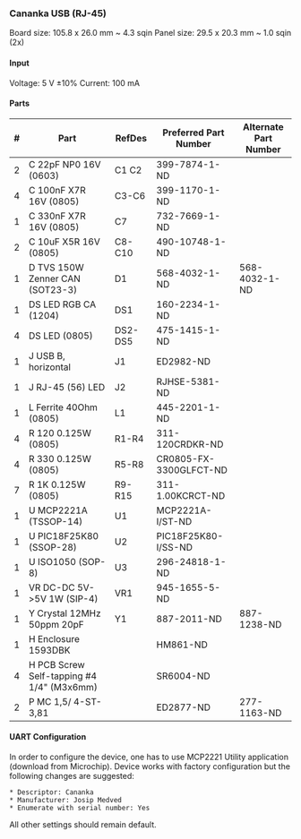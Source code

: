 ### Cananka USB (RJ-45) ###

Board size: 105.8 x 26.0 mm ~ 4.3 sqin
Panel size: 29.5 x 20.3 mm ~ 1.0 sqin (2x)


#### Input ####

Voltage: 5 V ±10%
Current: 100 mA


#### Parts ####

|  # | Part                                      | RefDes  | Preferred Part Number      | Alternate Part Number      |
|---:|-------------------------------------------|---------|----------------------------|----------------------------|
|  2 | C 22pF NP0 16V (0603)                     | C1 C2   | 399-7874-1-ND              |                            |
|  4 | C 100nF X7R 16V (0805)                    | C3-C6   | 399-1170-1-ND              |                            |
|  1 | C 330nF X7R 16V (0805)                    | C7      | 732-7669-1-ND              |                            |
|  2 | C 10uF X5R 16V (0805)                     | C8-C10  | 490-10748-1-ND             |                            |
|  1 | D TVS 150W Zenner CAN (SOT23-3)           | D1      | 568-4032-1-ND              | 568-4032-1-ND                   |
|  1 | DS LED RGB CA (1204)                      | DS1     | 160-2234-1-ND              |                            |
|  4 | DS LED (0805)                             | DS2-DS5 | 475-1415-1-ND              |                            |
|  1 | J USB B, horizontal                       | J1      | ED2982-ND                  |                            |
|  1 | J RJ-45 (56) LED                          | J2      | RJHSE-5381-ND              |                            |
|  1 | L Ferrite 40Ohm (0805)                    | L1      | 445-2201-1-ND              |                            |
|  4 | R 120 0.125W (0805)                       | R1-R4   | 311-120CRDKR-ND            |                            |
|  4 | R 330 0.125W (0805)                       | R5-R8   | CR0805-FX-3300GLFCT-ND     |                            |
|  7 | R 1K 0.125W (0805)                        | R9-R15  | 311-1.00KCRCT-ND           |                            |
|  1 | U MCP2221A (TSSOP-14)                     | U1      | MCP2221A-I/ST-ND           |                            |
|  1 | U PIC18F25K80 (SSOP-28)                   | U2      | PIC18F25K80-I/SS-ND        |                            |
|  1 | U ISO1050 (SOP-8)                         | U3      | 296-24818-1-ND             |                            |
|  1 | VR DC-DC 5V->5V 1W (SIP-4)                | VR1     | 945-1655-5-ND              |                            |
|  1 | Y Crystal 12MHz 50ppm 20pF                | Y1      | 887-2011-ND                | 887-1238-ND                |
|  1 | H Enclosure 1593DBK                       |         | HM861-ND                   |                            |
|  4 | H PCB Screw Self-tapping #4 1/4" (M3x6mm) |         | SR6004-ND                  |                            |
|  2 | P MC 1,5/ 4-ST-3,81                       |         | ED2877-ND                  | 277-1163-ND                |



#### UART Configuration ####

In order to configure the device, one has to use MCP2221 Utility application
(download from Microchip). Device works with factory configuration but the
following changes are suggested:

    * Descriptor: Cananka
    * Manufacturer: Josip Medved
    * Enumerate with serial number: Yes

All other settings should remain default.
